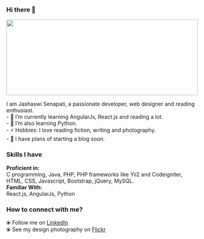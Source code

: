 ### Hi there 👋

<!--
**NehaAmbasta9/NehaAmbasta99** is a ✨ _special_ ✨ repository because its `README.md` (this file) appears on your GitHub profile.
-->

<image src="https://media-exp1.licdn.com/dms/image/C5616AQHMRQlgMZuyeQ/profile-displaybackgroundimage-shrink_350_1400/0?e=1603324800&v=beta&t=dtYHXHvt2rTlWZePOi52vySz63O6pIWtHgP0TG1KXjM" height="200" width="100%"/>

<p float="left">
  I am Jashaswi Senapati, a passionate developer, web designer and reading enthusiast. <br/>
- 🔭 I’m currently learning AngularJs, React.js and reading a lot. <br/>
- 🌱 I’m also learning Python. <br/>
- ⚡ Hobbies: I love reading fiction, writing and photography.<br/>
- 🔭 I have plans of starting a blog soon.<br/>
</p>

### Skills I have
<p>
  <b>Proficient in:</b><br/>
C programming, Java, PHP, PHP frameworks like Yii2 and Codeigniter, HTML, CSS, Javascript, Bootstrap, jQuery, MySQL.<br/>
  <b>Familiar With:</b><br/>
React.js, AngularJs, Python<br/>
</p>

<!--### Watch my webinar on UI/UX
<image src="https://img.youtube.com/vi/zw5TJZsv9YY/maxresdefault.jpg" height="120" width="200"/>-->


### How to connect with me?
  ⦿ Follow me on <a href="https://www.linkedin.com/in/jashaswi-senapati-244827169" target="_blank">
    LinkedIn 
  </a><br>
  ⦿ See my design photography on <a href="https://www.flickr.com/photos/jashaswi/">Flickr</a><br>
  <!--⦿ Read the stories and poetries I write on my <a href="https://iamambasta.wordpress.com/">Website</a><br>
  ⦿ Follow my design on <a href="https://dribbble.com/AmbastaNeha">Dribbble</a><br>-->
  
 
 
 
